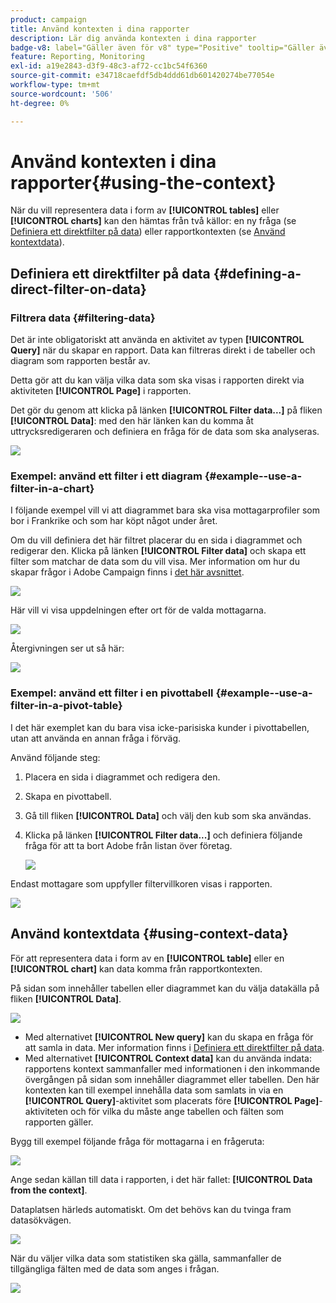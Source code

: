 ```yaml
---
product: campaign
title: Använd kontexten i dina rapporter
description: Lär dig använda kontexten i dina rapporter
badge-v8: label="Gäller även för v8" type="Positive" tooltip="Gäller även Campaign v8"
feature: Reporting, Monitoring
exl-id: a19e2843-d3f9-48c3-af72-cc1bc54f6360
source-git-commit: e34718caefdf5db4ddd61db601420274be77054e
workflow-type: tm+mt
source-wordcount: '506'
ht-degree: 0%

---
```


# Använd kontexten i dina rapporter{#using-the-context}



När du vill representera data i form av **[!UICONTROL tables]** eller **[!UICONTROL charts]** kan den hämtas från två källor: en ny fråga (se [Definiera ett direktfilter på data](#defining-a-direct-filter-on-data)) eller rapportkontexten (se [Använd kontextdata](#using-context-data)).

## Definiera ett direktfilter på data {#defining-a-direct-filter-on-data}

### Filtrera data {#filtering-data}

Det är inte obligatoriskt att använda en aktivitet av typen **[!UICONTROL Query]** när du skapar en rapport. Data kan filtreras direkt i de tabeller och diagram som rapporten består av.

Detta gör att du kan välja vilka data som ska visas i rapporten direkt via aktiviteten **[!UICONTROL Page]** i rapporten.

Det gör du genom att klicka på länken **[!UICONTROL Filter data...]** på fliken **[!UICONTROL Data]**: med den här länken kan du komma åt uttrycksredigeraren och definiera en fråga för de data som ska analyseras.

![](assets/reporting_filter_data_from_page.png)

### Exempel: använd ett filter i ett diagram {#example--use-a-filter-in-a-chart}

I följande exempel vill vi att diagrammet bara ska visa mottagarprofiler som bor i Frankrike och som har köpt något under året.

Om du vill definiera det här filtret placerar du en sida i diagrammet och redigerar den. Klicka på länken **[!UICONTROL Filter data]** och skapa ett filter som matchar de data som du vill visa. Mer information om hur du skapar frågor i Adobe Campaign finns i [det här avsnittet](../../platform/using/about-queries-in-campaign.md).

![](assets/s_ncs_advuser_report_wizard_029.png)

Här vill vi visa uppdelningen efter ort för de valda mottagarna.

![](assets/reporting_graph_with_2vars.png)

Återgivningen ser ut så här:

![](assets/reporting_graph_with_2vars_preview.png)

### Exempel: använd ett filter i en pivottabell {#example--use-a-filter-in-a-pivot-table}

I det här exemplet kan du bara visa icke-parisiska kunder i pivottabellen, utan att använda en annan fråga i förväg.

Använd följande steg:

1. Placera en sida i diagrammet och redigera den.
1. Skapa en pivottabell.
1. Gå till fliken **[!UICONTROL Data]** och välj den kub som ska användas.
1. Klicka på länken **[!UICONTROL Filter data...]** och definiera följande fråga för att ta bort Adobe från listan över företag.

   ![](assets/s_ncs_advuser_report_display_03.png)

Endast mottagare som uppfyller filtervillkoren visas i rapporten.

![](assets/s_ncs_advuser_report_display_04.png)

## Använd kontextdata {#using-context-data}

För att representera data i form av en **[!UICONTROL table]** eller en **[!UICONTROL chart]** kan data komma från rapportkontexten.

På sidan som innehåller tabellen eller diagrammet kan du välja datakälla på fliken **[!UICONTROL Data]**.

![](assets/s_ncs_advuser_report_datasource_3.png)

* Med alternativet **[!UICONTROL New query]** kan du skapa en fråga för att samla in data. Mer information finns i [Definiera ett direktfilter på data](#defining-a-direct-filter-on-data).
* Med alternativet **[!UICONTROL Context data]** kan du använda indata: rapportens kontext sammanfaller med informationen i den inkommande övergången på sidan som innehåller diagrammet eller tabellen. Den här kontexten kan till exempel innehålla data som samlats in via en **[!UICONTROL Query]**-aktivitet som placerats före **[!UICONTROL Page]**-aktiviteten och för vilka du måste ange tabellen och fälten som rapporten gäller.

Bygg till exempel följande fråga för mottagarna i en frågeruta:

![](assets/s_ncs_advuser_report_datasource_2.png)

Ange sedan källan till data i rapporten, i det här fallet: **[!UICONTROL Data from the context]**.

Dataplatsen härleds automatiskt. Om det behövs kan du tvinga fram datasökvägen.

![](assets/s_ncs_advuser_report_datasource_4.png)

När du väljer vilka data som statistiken ska gälla, sammanfaller de tillgängliga fälten med de data som anges i frågan.

![](assets/s_ncs_advuser_report_datasource_1.png)
